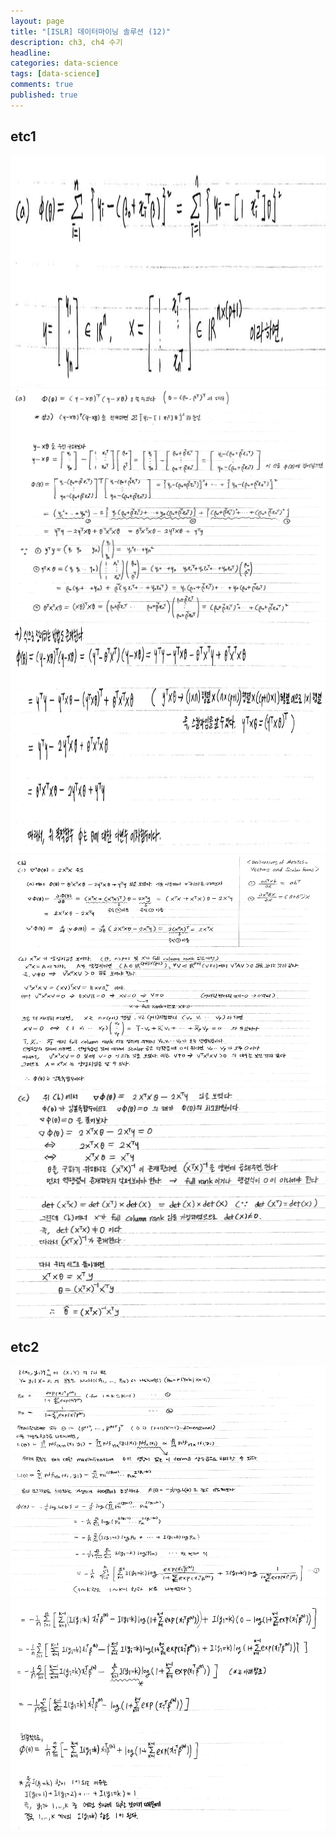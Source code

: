 ```yaml
---
layout: page
title: "[ISLR] 데이터마이닝 솔루션 (12)"
description: ch3, ch4 수기
headline: 
categories: data-science
tags: [data-science]
comments: true
published: true
---
```


## etc1
<img src="/images/2020-09/etc1.png"  width="700" height="370">
<img src="/images/2020-09/etc2.png"  width="700" height="370">
<img src="/images/2020-09/etc3.png"  width="700" height="370">
<img src="/images/2020-09/etc4.png"  width="700" height="370">
<img src="/images/2020-09/etc5.png"  width="700" height="370">

## etc2
<img src="/images/2020-09/etc11.png"  width="700" height="370">
<img src="/images/2020-09/etc22.png"  width="700" height="370">